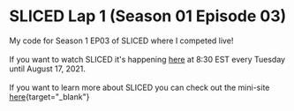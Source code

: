 # SLICED Lap 1 (Season 01 Episode 03)
My code for Season 1 EP03 of SLICED where I competed live! <br>
<br>
If you want to watch SLICED it's happening <a href="https://www.twitch.tv/nickwan_datasci" target="_blank">here</a> at 8:30 EST every Tuesday until August 17, 2021. <br>
<br>
If you want to learn more about SLICED you can check out the mini-site [here](https://www.notion.so/SLICED-Show-c7bd26356e3a42279e2dfbafb0480073){target="_blank"}
